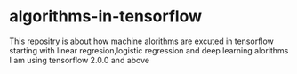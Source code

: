 # algorithms-in-tensorflow
This repositry is about how machine alorithms are excuted in tensorflow 
starting with linear regresion,logistic regression and deep learning alorithms
I am using tensorflow 2.0.0 and above
